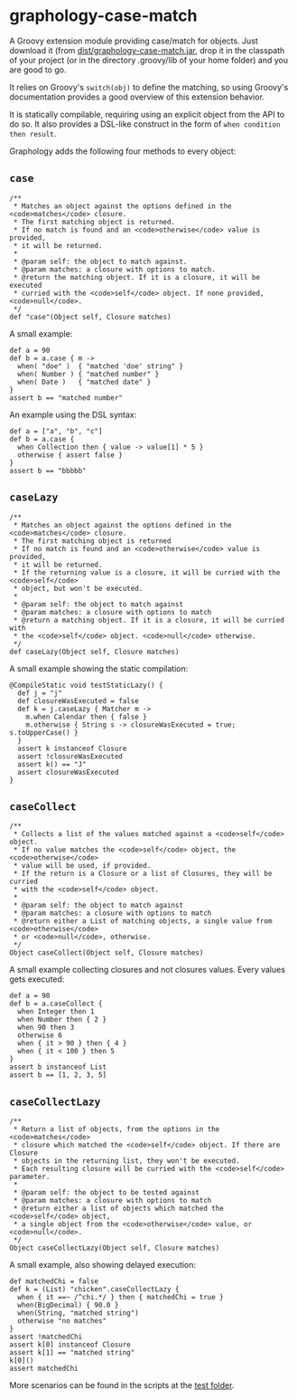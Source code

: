 graphology-case-match
=====================

A Groovy extension module providing case/match for objects. Just download it (from [dist/graphology-case-match.jar](https://github.com/will-lp/graphology-case-match/blob/master/dist/graphology-case-match-extension.jar), drop it in the classpath of your project (or in the directory .groovy/lib of your home folder) and you are good to go. 

It relies on Groovy's `switch(obj)` to define the matching, so using Groovy's documentation provides a good overview of this extension behavior.

It is statically compilable, requiring using an explicit object from the API to do so. It also provides a DSL-like construct in the form of `when condition then result`.

Graphology adds the following four methods to every object:

## `case`

    /**
     * Matches an object against the options defined in the <code>matches</code> closure.
     * The first matching object is returned.
     * If no match is found and an <code>otherwise</code> value is provided,
     * it will be returned.
     * 
     * @param self: the object to match against.
     * @param matches: a closure with options to match.
     * @return the matching object. If it is a closure, it will be executed
     * curried with the <code>self</code> object. If none provided, <code>null</code>.
     */
    def "case"(Object self, Closure matches)

A small example:

    def a = 90
    def b = a.case { m ->
      when( "doe" )  { "matched 'doe' string" }
      when( Number ) { "matched number" }
      when( Date )   { "matched date" }
    }
    assert b == "matched number"
    
An example using the DSL syntax:

    def a = ["a", "b", "c"]
    def b = a.case {
      when Collection then { value -> value[1] * 5 }
      otherwise { assert false }
    }
    assert b == "bbbbb"


## `caseLazy`
    
    /**
     * Matches an object against the options defined in the <code>matches</code> closure. 
     * The first matching object is returned
     * If no match is found and an <code>otherwise</code> value is provided,
     * it will be returned.
     * If the returning value is a closure, it will be curried with the <code>self</code> 
     * object, but won't be executed.
     * 
     * @param self: the object to match against
     * @param matches: a closure with options to match
     * @return a matching object. If it is a closure, it will be curried with 
     * the <code>self</code> object. <code>null</code> otherwise.
     */
    def caseLazy(Object self, Closure matches)

A small example showing the static compilation:

    @CompileStatic void testStaticLazy() {
      def j = "j"
      def closureWasExecuted = false
      def k = j.caseLazy { Matcher m ->
        m.when Calendar then { false }
        m.otherwise { String s -> closureWasExecuted = true; s.toUpperCase() }
      }
      assert k instanceof Closure
      assert !closureWasExecuted
      assert k() == "J"
      assert closureWasExecuted
    }


## `caseCollect`

    /**
     * Collects a list of the values matched against a <code>self</code> object.
     * If no value matches the <code>self</code> object, the <code>otherwise</code>
     * value will be used, if provided.
     * If the return is a Closure or a list of Closures, they will be curried
     * with the <code>self</code> object.
     *
     * @param self: the object to match against
     * @param matches: a closure with options to match
     * @return either a List of matching objects, a single value from <code>otherwise</code>
     * or <code>null</code>, otherwise.
     */
    Object caseCollect(Object self, Closure matches)
    
A small example collecting closures and not closures values. Every values gets executed:

    def a = 90
    def b = a.caseCollect {
      when Integer then 1
      when Number then { 2 }
      when 90 then 3
      otherwise 6
      when { it > 90 } then { 4 }
      when { it < 100 } then 5
    }
    assert b instanceof List
    assert b == [1, 2, 3, 5]


## `caseCollectLazy`

    /**
     * Return a list of objects, from the options in the <code>matches</code> 
     * closure which matched the <code>self</code> object. If there are Closure
     * objects in the returning list, they won't be executed.
     * Each resulting closure will be curried with the <code>self</code> parameter.
     * 
     * @param self: the object to be tested against
     * @param matches: a closure with options to match
     * @return either a list of objects which matched the <code>self</code> object,
     * a single object from the <code>otherwise</code> value, or <code>null</code>.
     */
    Object caseCollectLazy(Object self, Closure matches)
    
A small example, also showing delayed execution:

    def matchedChi = false
    def k = (List) "chicken".caseCollectLazy {
      when { it ==~ /^chi.*/ } then { matchedChi = true }
      when(BigDecimal) { 90.0 }
      when(String, "matched string")
      otherwise "no matches"
    }
    assert !matchedChi
    assert k[0] instanceof Closure
    assert k[1] == "matched string"
    k[0]()
    assert matchedChi

More scenarios can be found in the scripts at the [test folder](https://github.com/will-lp/graphology-case-match/tree/master/test).


